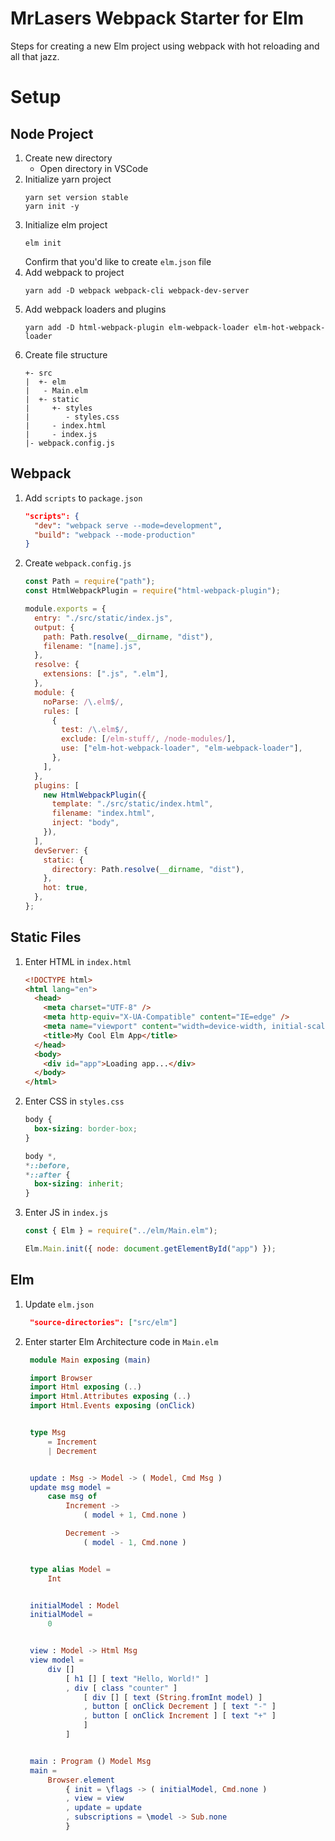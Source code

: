 # MrLasers Webpack Starter for Elm

Steps for creating a new Elm project using webpack with hot reloading and all that jazz.

# Setup

## Node Project

1. Create new directory
   - Open directory in VSCode
1. Initialize yarn project
   ```
   yarn set version stable
   yarn init -y
   ```
1. Initialize elm project
   ```
   elm init
   ```
   Confirm that you'd like to create `elm.json` file
1. Add webpack to project
   ```
   yarn add -D webpack webpack-cli webpack-dev-server
   ```
1. Add webpack loaders and plugins
   ```
   yarn add -D html-webpack-plugin elm-webpack-loader elm-hot-webpack-loader
   ```
1. Create file structure
   ```
   +- src
   |  +- elm
   |   - Main.elm
   |  +- static
   |     +- styles
   |        - styles.css
   |     - index.html
   |     - index.js
   |- webpack.config.js
   ```

## Webpack

1. Add `scripts` to `package.json`
   ```json
   "scripts": {
     "dev": "webpack serve --mode=development",
     "build": "webpack --mode-production"
   }
   ```
1. Create `webpack.config.js`

   ```js
   const Path = require("path");
   const HtmlWebpackPlugin = require("html-webpack-plugin");

   module.exports = {
     entry: "./src/static/index.js",
     output: {
       path: Path.resolve(__dirname, "dist"),
       filename: "[name].js",
     },
     resolve: {
       extensions: [".js", ".elm"],
     },
     module: {
       noParse: /\.elm$/,
       rules: [
         {
           test: /\.elm$/,
           exclude: [/elm-stuff/, /node-modules/],
           use: ["elm-hot-webpack-loader", "elm-webpack-loader"],
         },
       ],
     },
     plugins: [
       new HtmlWebpackPlugin({
         template: "./src/static/index.html",
         filename: "index.html",
         inject: "body",
       }),
     ],
     devServer: {
       static: {
         directory: Path.resolve(__dirname, "dist"),
       },
       hot: true,
     },
   };
   ```

## Static Files

1. Enter HTML in `index.html`
   ```html
   <!DOCTYPE html>
   <html lang="en">
     <head>
       <meta charset="UTF-8" />
       <meta http-equiv="X-UA-Compatible" content="IE=edge" />
       <meta name="viewport" content="width=device-width, initial-scale=1.0" />
       <title>My Cool Elm App</title>
     </head>
     <body>
       <div id="app">Loading app...</div>
     </body>
   </html>
   ```
1. Enter CSS in `styles.css`

   ```css
   body {
     box-sizing: border-box;
   }

   body *,
   *::before,
   *::after {
     box-sizing: inherit;
   }
   ```

1. Enter JS in `index.js`

   ```js
   const { Elm } = require("../elm/Main.elm");

   Elm.Main.init({ node: document.getElementById("app") });
   ```

## Elm

1. Update `elm.json`

   ```json
    "source-directories": ["src/elm"]
   ```

1. Enter starter Elm Architecture code in `Main.elm`

   ```elm
    module Main exposing (main)

    import Browser
    import Html exposing (..)
    import Html.Attributes exposing (..)
    import Html.Events exposing (onClick)


    type Msg
        = Increment
        | Decrement


    update : Msg -> Model -> ( Model, Cmd Msg )
    update msg model =
        case msg of
            Increment ->
                ( model + 1, Cmd.none )

            Decrement ->
                ( model - 1, Cmd.none )


    type alias Model =
        Int


    initialModel : Model
    initialModel =
        0


    view : Model -> Html Msg
    view model =
        div []
            [ h1 [] [ text "Hello, World!" ]
            , div [ class "counter" ]
                [ div [] [ text (String.fromInt model) ]
                , button [ onClick Decrement ] [ text "-" ]
                , button [ onClick Increment ] [ text "+" ]
                ]
            ]


    main : Program () Model Msg
    main =
        Browser.element
            { init = \flags -> ( initialModel, Cmd.none )
            , view = view
            , update = update
            , subscriptions = \model -> Sub.none
            }

   ```
